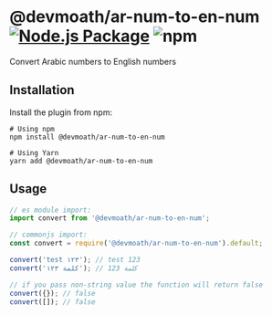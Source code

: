 # @devmoath/ar-num-to-en-num [![Node.js Package](https://github.com/DevMoath/ar-num-to-en-num/actions/workflows/npm-publish.yml/badge.svg)](https://github.com/DevMoath/ar-num-to-en-num/actions/workflows/npm-publish.yml) ![npm](https://img.shields.io/npm/dt/@devmoath/ar-num-to-en-num)

Convert Arabic numbers to English numbers

## Installation

Install the plugin from npm:

```shell
# Using npm
npm install @devmoath/ar-num-to-en-num

# Using Yarn
yarn add @devmoath/ar-num-to-en-num
```

## Usage

```javascript
// es module import:
import convert from '@devmoath/ar-num-to-en-num';

// commonjs import:
const convert = require('@devmoath/ar-num-to-en-num').default;

convert('test ١٢٣'); // test 123
convert('كلمة ١٢٣'); // كلمة 123

// if you pass non-string value the function will return false
convert({}); // false
convert([]); // false
```
